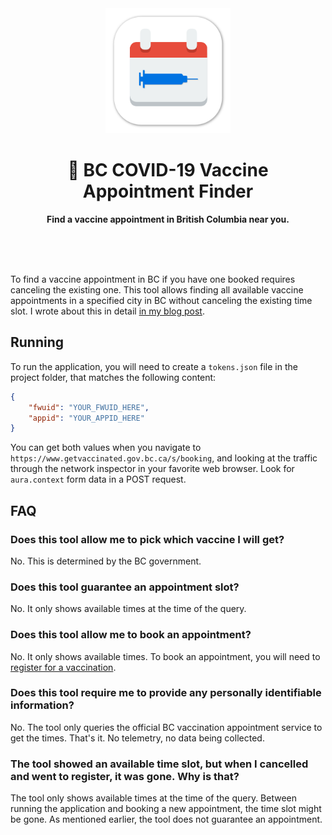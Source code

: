 <div align="center">
	<img alt="Vaccine Appointment Finder icon" src="images/logo-256.png" width="200" height="200">
	<h1>💉 BC COVID-19 Vaccine Appointment Finder</h1>
	<p>
		<b>Find a vaccine appointment in British Columbia near you.</b>
	</p>
	<br>
	<br>
	<br>
</div>

To find a vaccine appointment in BC if you have one booked requires canceling the existing one. This tool allows finding all available vaccine appointments in a specified city in BC without canceling the existing time slot. I wrote about this in detail [in my blog post](https://den.dev/blog/vaccine/).

## Running

To run the application, you will need to create a `tokens.json` file in the project folder, that matches the following content:

```json
{
	"fwuid": "YOUR_FWUID_HERE",
	"appid": "YOUR_APPID_HERE"
}
```

You can get both values when you navigate to `https://www.getvaccinated.gov.bc.ca/s/booking`, and looking at the traffic through the network inspector in your favorite web browser. Look for `aura.context` form data in a POST request.

## FAQ

### Does this tool allow me to pick which vaccine I will get?

No. This is determined by the BC government.

### Does this tool guarantee an appointment slot?

No. It only shows available times at the time of the query.

### Does this tool allow me to book an appointment?

No. It only shows available times. To book an appointment, you will need to [register for a vaccination](https://www2.gov.bc.ca/gov/content/covid-19/vaccine/register).

### Does this tool require me to provide any personally identifiable information?

No. The tool only queries the official BC vaccination appointment service to get the times. That's it. No telemetry, no data being collected.

### The tool showed an available time slot, but when I cancelled and went to register, it was gone. Why is that?

The tool only shows available times at the time of the query. Between running the application and booking a new appointment, the time slot might be gone. As mentioned earlier, the tool does not guarantee an appointment.